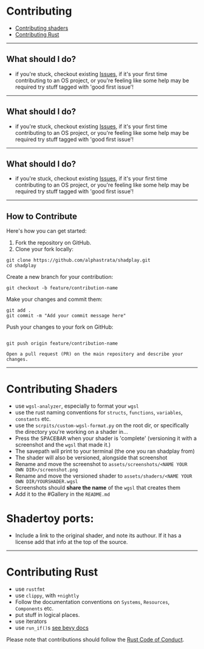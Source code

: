 # Contributing

- [Contributing shaders](#contributing-shaders)
- [Contributing Rust](#contributing-rust)

______________________________________________________________________

## What should I do?

- if you're stuck, checkout existing [Issues](https://github.com/alphastrata/shadplay/issues), if it's your first time contributing to an OS project, or you're feeling like some help may be required try stuff tagged with 'good first issue'!

______________________________________________________________________

## What should I do?

- if you're stuck, checkout existing [Issues](https://github.com/alphastrata/shadplay/issues), if it's your first time contributing to an OS project, or you're feeling like some help may be required try stuff tagged with 'good first issue'!

______________________________________________________________________

## What should I do?

- if you're stuck, checkout existing [Issues](https://github.com/alphastrata/shadplay/issues), if it's your first time contributing to an OS project, or you're feeling like some help may be required try stuff tagged with 'good first issue'!

______________________________________________________________________

## How to Contribute

Here's how you can get started:

1. Fork the repository on GitHub.
1. Clone your fork locally:

```shell
git clone https://github.com/alphastrata/shadplay.git
cd shadplay
```

Create a new branch for your contribution:

```shell
git checkout -b feature/contribution-name
```

Make your changes and commit them:

```shell
git add .
git commit -m "Add your commit message here"
```

Push your changes to your fork on GitHub:

```shell

git push origin feature/contribution-name

Open a pull request (PR) on the main repository and describe your changes.

```

______________________________________________________________________

# Contributing Shaders

- use `wgsl-analyzer`, especially to format your `wgsl`
- use the rust naming conventions for `structs`, `functions`, `variables`, `constants` etc.
- use the `scrpits/custom-wgsl-format.py` on the root dir, or specifically the directory you're working on a shader in...
- Press the <kbd>SPACEBAR</kbd> when your shader is 'complete' (versioning it with a screenshot and the `wgsl` that made it.)
- The savepath will print to your terminal (the one you ran shadplay from)
- The shader will also be versioned, alongside that screenshot
- Rename and move the screenshot to `assets/screenshots/<NAME YOUR OWN DIR>/screenshot.png`
- Rename and move the versioned shader to `assets/shaders/<NAME YOUR OWN DIR/YOURSHADER.wgsl`
- Screenshots should **share the name** of the `wgsl` that creates them
- Add it to the #Gallery in the `README.md`

# Shadertoy ports:

- Include a link to the original shader, and note its authour. If it has a license add that info at the top of the source.

______________________________________________________________________

# Contributing Rust

- use `rustfmt`
- use `clippy`, with `+nightly`
- Follow the documentation conventions on `Systems`, `Resources`, `Components` etc.
- put stuff in logical places.
- use iterators
- use `run_if()`s [see bevy docs](https://docs.rs/bevy/latest/bevy/prelude/trait.IntoSystemConfigs.html#method.run_if)

Please note that contributions should follow the [Rust Code of Conduct](https://www.rust-lang.org/policies/code-of-conduct).
